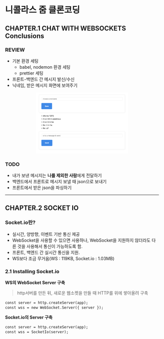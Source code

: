 # 니콜라스 줌 클론코딩

## CHAPTER.1 CHAT WITH WEBSOCKETS Conclusions
### REVIEW
- 기본 환경 세팅
    * babel, nodemon 환경 세팅
    * prettier 세팅
- 프론트-백엔드 간 메시지 발신/수신
- 닉네임, 받은 메시지 화면에 보여주기

<center><img src="./image/chapter1.png" width="300" height="200"/></center>


### TODO
- 내가 보낸 메시지는 **나를 제외한 사람**에게 전달하기
- 백엔드에서 프론트로 메시지 보낼 때 json으로 보내기
- 프론트에서 받은 json을 파싱하기
---
## CHAPTER.2 SOCKET IO
### Socket.io란?
- 실시간, 양방향, 이벤트 기반 통신 제공
- WebSocket을 사용할 수 있으면 사용하나, WebSocket을 지원하지 않더라도 다른 것을 사용해서 통신이 가능하도록 함.
- 프론트, 백엔드 간 실시간 통신을 지원.
- WS보다 조금 무거움(WS : 119KB, Socket.io : 1.03MB)

### 2.1 Installing Socket.io

**WS의 WebSocket Server 구축**
> http서버를 만든 뒤, 새로운 웹소켓을 만들 때 HTTP를 위에 쌓아올려 구축
```
const server = http.createServer(app);
const wss = new WebSocket.Server({ server });
```

**Socket.io의 Server 구축**
```
const server = http.createServer(app);
const wss = SocketIo(server);
```

